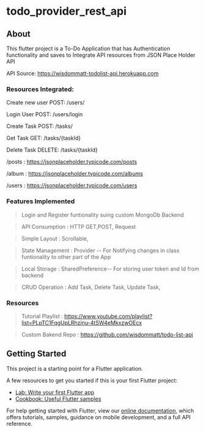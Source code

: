 # todo_provider_rest_api

## About
This flutter project is a To-Do Application that has Authentication functionality and saves  to Integrate API resources from JSON Place Holder API

API Source: https://wisdommatt-todolist-api.herokuapp.com

### Resources Integrated:

Create new user
POST: /users/

Login User
POST: /users/login

Create Task
POST: /tasks/

Get Task
GET: /tasks/{taskId}

Delete Task
DELETE: /tasks/{taskId}

/posts  :  https://jsonplaceholder.typicode.com/posts

/album  :  https://jsonplaceholder.typicode.com/albums

/users  : https://jsonplaceholder.typicode.com/users

### Features Implemented
> Login and Register funtionality suing custom MongoDb Backend

> API Consumption : HTTP GET,POST, Request

> Simple Layout : Scrollable,

> State Management : Provider -- For Notifying changes in class funtionality to other part of the App

> Local Storage : SharedPreference-- For storing user token and Id from backend

> CRUD Operation :  Add Task, Delete Task, Update Task,

### Resources

> Tutorial Playlist : https://www.youtube.com/playlist?list=PLpTC1FqgUpLRhzinu-4tSW4eMkxzwOEcx


> Custom Bakend Repo : https://github.com/wisdommatt/todo-list-api


## Getting Started

This project is a starting point for a Flutter application.

A few resources to get you started if this is your first Flutter project:

- [Lab: Write your first Flutter app](https://flutter.dev/docs/get-started/codelab)
- [Cookbook: Useful Flutter samples](https://flutter.dev/docs/cookbook)

For help getting started with Flutter, view our
[online documentation](https://flutter.dev/docs), which offers tutorials,
samples, guidance on mobile development, and a full API reference.
